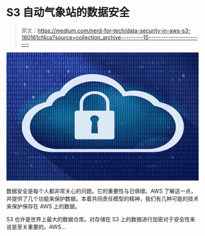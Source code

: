 # S3 自动气象站的数据安全

> 原文：<https://medium.com/nerd-for-tech/data-security-in-aws-s3-180161cf4ca?source=collection_archive---------15----------------------->

![](img/d8c2f84fc71b7ad6fa602fe4520da430.png)

数据安全是每个人都非常关心的问题。它的重要性与日俱增。AWS 了解这一点，并提供了几个功能来保护数据。本着共同责任模型的精神，我们有几种可能的技术来保护保存在 AWS 上的数据。

S3 也许是世界上最大的数据仓库。对存储在 S3 上的数据进行加密对于安全性来说是至关重要的。AWS…